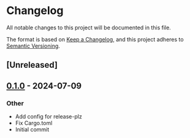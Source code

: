 # Changelog
All notable changes to this project will be documented in this file.

The format is based on [Keep a Changelog](https://keepachangelog.com/en/1.0.0/),
and this project adheres to [Semantic Versioning](https://semver.org/spec/v2.0.0.html).

## [Unreleased]

## [0.1.0](https://github.com/AllenDang/safe_format/releases/tag/v0.1.0) - 2024-07-09

### Other
- Add config for release-plz
- Fix Cargo.toml
- Initial commit
